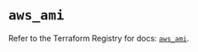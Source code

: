 # `aws_ami`

Refer to the Terraform Registry for docs: [`aws_ami`](https://registry.terraform.io/providers/hashicorp/aws/6.8.0/docs/resources/ami).
